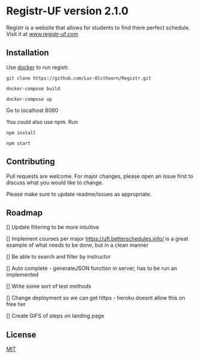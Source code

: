 # Registr-UF version 2.1.0

Registr is a website that allows for students to find there perfect schedule. Visit it at www.registr-uf.com

## Installation

Use [docker](https://docs.docker.com/install/) to run registr.

```
git clone https://github.com/Luc-Olsthoorn/Registr.git
```
```
docker-compose build
```
```
docker-compose up
```
Go to localhost 8080

You could also use npm. Run 

```
npm install 
```

```
npm start
```


## Contributing
Pull requests are welcome. For major changes, please open an issue first to discuss what you would like to change.

Please make sure to update readme/issues as appropriate.

## Roadmap
  
  [] Update filtering to be more intuitive 
  
  [] Implement courses per major
      https://ufl.betterschedules.info/ is a great example of what needs to be done, but in a clean manner
  
  [] Be able to search and filter by instructor
  
  [] Auto complete - generateJSON function in server, has to be run an implemented
  
  [] Write some sort of test methods
  
  [] Change deployment so we can get https - heroku doesnt allow this on free tier 
  
  [] Create GIFS of steps on landing page 


## License
[MIT](https://choosealicense.com/licenses/mit/)
